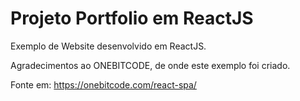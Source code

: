 # Projeto Portfolio em ReactJS

Exemplo de Website desenvolvido em ReactJS.

Agradecimentos ao ONEBITCODE, de onde este exemplo foi criado.

Fonte em: https://onebitcode.com/react-spa/
